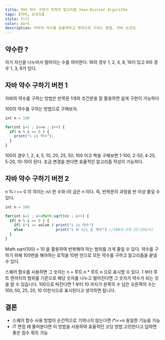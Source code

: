 ```yaml
---
title: 자바 약수 구하기 최적의 알고리즘 Java Divisor Algorithm
tags: [자바, 손코딩]
style: fill
color: dark
description: 자바의 약수를 효율적이고 최적으로 구하는 방법. 자바 손코딩 
---
```


## 약수란 ?
자기 자신을 나누어서 떨어지는 수를 의미한다. 16의 경우 1, 2, 4, 8, 16이 있고 9의 경우 1, 3, 9가 있다.

## 자바 약수 구하기 버전 1
자바의 약수를 구하는 방법은 반목문 1개와 조건문을 잘 활용하면 쉽게 구현이 가능하다

100의 약수를 구하는 방법으로 구해보자.
```javascript
int n = 100

for(int i=1 ; i<=n ; i++) {
  if( n % i == 0 ) {
    print("i is 약수");
  }
}
```
100의 경우 1, 2, 4, 5, 10, 20, 25, 50, 100 이고 짝을 구해보면 1-100, 2-50, 4-25, 5-20, 10-10이 된다. 조금 변경을 한다면 효율적인 알고리즘 작성이 가능하다.

## 자바 약수 구하기 버전 2
n % i == 0 의 의미는 n/i 한 수와 i의 곱은 n 이다. 즉, 반복문의 과정을 반 이상 줄일 수 있다.

```javascript
int n = 100

for(int i=1 ; i<=Math.sqrt(n) ; i++) {
  if( n % i == 0 ) {
    if( i*i == value ) print("i is 약수")
    else               print("i 와 n/i 도 약수") //100의 4와 25(100/4)
  }
}
```

Math.sqrt(100) = 10 을 활용하여 반복해야 하는 범위를 크게 줄일 수 있다. 약수를 구하기 위해 100번을 해야하는 로직을 10번 만으로 모든 약수를 구하고 알고리즘을 끝낼 수 있다. 

스퀘어 함수를 사용하면 그 숫자는 n = 루트 n * 루트 n 으로 표시할 수 있다. 1 부터 루트 앤까지의 범위를 기준으로 해당 숫자를 나누고 떨어진다면 그 숫자가 약수가 되는 것을 알 수 있습니다. 100으로 따진다면 1 부터 10 까지가 왼쪽의 수 남은 오른쪽의 수는 100, 50, 25, 20, 10 이런식으로 표시된다고 생각하면 됩니다.

## 결론
- 스퀘어 함수 사용 방법이 순간적으로 기억나지 않는다면 i*i<=n 동일한 기능을 가능
- IT 면접 때 물어본다면 이 방법을 사용하여 효율적인 코딩 방법 고민한다고 답하면 좋은 점수 획득 가능